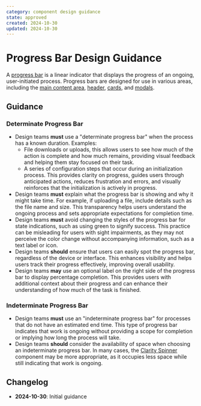 ```yaml
---
category: component design guidance
state: approved
created: 2024-10-30
updated: 2024-10-30
---
```


# Progress Bar Design Guidance

A [progress bar](https://clarity.design/documentation/progress) is a linear indicator that displays the progress of an ongoing, user-initiated process. Progress bars are designed for use in various areas, including the [main content area](https://clarity.design/documentation/app-layout), [header](https://clarity.design/documentation/header), [cards](https://clarity.design/documentation/card), and [modals](https://clarity.design/documentation/modal).

## Guidance

### Determinate Progress Bar

- Design teams **must** use a "determinate progress bar" when the process has a known duration. Examples:
  - File downloads or uploads, this allows users to see how much of the action is complete and how much remains, providing visual feedback and helping them stay focused on their task.
  - A series of configuration steps that occur during an initialization process. This provides clarity on progress, guides users through anticipated actions, reduces frustration and errors, and visually reinforces that the initialization is actively in progress.
- Design teams **must** explain what the progress bar is showing and why it might take time. For example, if uploading a file, include details such as the file name and size. This transparency helps users understand the ongoing process and sets appropriate expectations for completion time.
- Design teams **must** avoid changing the styles of the progress bar for state indications, such as using green to signify success. This practice can be misleading for users with sight impairments, as they may not perceive the color change without accompanying information, such as a text label or icon.
- Design teams **should** ensure that users can easily spot the progress bar, regardless of the device or interface. This enhances visibility and helps users track their progress effectively, improving overall usability.
- Design teams **may** use an optional label on the right side of the progress bar to display percentage completion. This provides users with additional context about their progress and can enhance their understanding of how much of the task is finished.

### Indeterminate Progress Bar

- Design teams **must** use an "indeterminate progress bar" for processes that do not have an estimated end time. This type of progress bar indicates that work is ongoing without providing a scope for completion or implying how long the process will take.
- Design teams **should** consider the availability of space when choosing an indeterminate progress bar. In many cases, the [Clarity Spinner](https://clarity.design/documentation/spinner) component may be more appropriate, as it occupies less space while still indicating that work is ongoing.

## Changelog

- **2024-10-30**: Initial guidance
